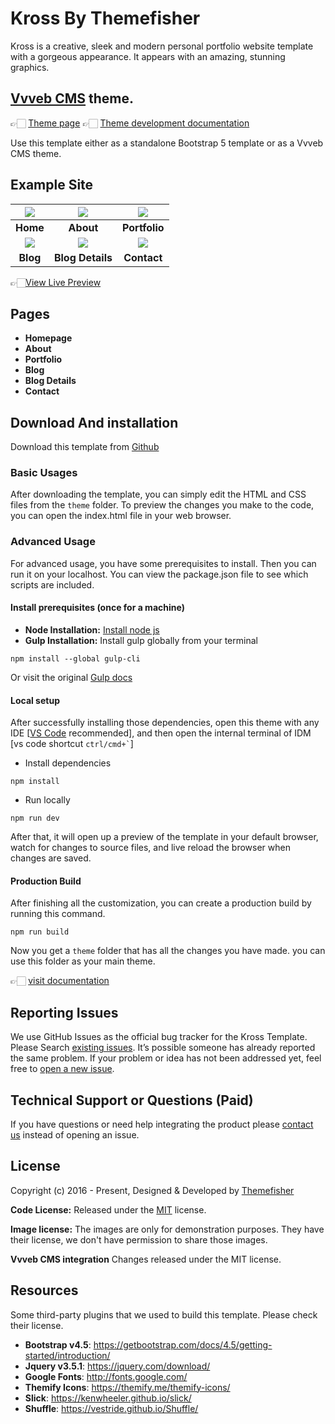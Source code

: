 # Kross By Themefisher

Kross is a creative, sleek and modern personal portfolio website template with a gorgeous appearance. It appears with an amazing, stunning graphics.

## [Vvveb CMS](https://www.vvveb.com) theme.

👉🏻 [Theme page](https://themes.vvveb.com/product/kross) 
👉🏻 [Theme development documentation](http://dev.vvveb.com/theme-introduction)

Use this template either as a standalone Bootstrap 5 template or as a Vvveb CMS theme.

<!-- demo -->
## Example Site

| [![](https://github.com/themefisher/kross-bootstrap/blob/main/screenshots/homepage.png)](https://demo.themefisher.com/kross/) | [![](https://github.com/themefisher/kross-bootstrap/blob/main/screenshots/about.png)](https://demo.themefisher.com/kross/about.html) | [![](https://github.com/themefisher/kross-bootstrap/blob/main/screenshots/portfolio.png)](https://demo.themefisher.com/kross/portfolio.html) |
|:---:|:---:|:---:|
| **Home**  | **About**  | **Portfolio** |
| [![](https://github.com/themefisher/kross-bootstrap/blob/main/screenshots/blog.png)](https://demo.themefisher.com/kross/blog.html) | [![](https://github.com/themefisher/kross-bootstrap/blob/main/screenshots/blog-details.png)](https://demo.themefisher.com/kross/blog-single.html) | [![](https://github.com/themefisher/kross-bootstrap/blob/main/screenshots/contact.png)](https://demo.themefisher.com/kross/contact.html) |
| **Blog** | **Blog Details** | **Contact** |

👉🏻[View Live Preview](https://demo.themefisher.com/kross/)

<!-- pages -->
## Pages

* **Homepage**
* **About**
* **Portfolio**
* **Blog**
* **Blog Details**
* **Contact**

<!-- download -->
## Download And installation

Download this template from [Github](https://github.com/Vvveb/kross/archive/main.zip)

<!-- installation -->
### Basic Usages

After downloading the template, you can simply edit the HTML and CSS files from the `theme` folder. To preview the changes you make to the code, you can open the index.html file in your web browser.

### Advanced Usage

For advanced usage, you have some prerequisites to install. Then you can run it on your localhost. You can view the package.json file to see which scripts are included.

#### Install prerequisites (once for a machine)

* **Node Installation:** [Install node js](https://nodejs.org/en/download/)
* **Gulp Installation:** Install gulp globally from your terminal

```
npm install --global gulp-cli
```

Or visit the original [Gulp docs](https://gulpjs.com/docs/en/getting-started/quick-start)

#### Local setup

After successfully installing those dependencies, open this theme with any IDE [[VS Code](https://code.visualstudio.com/) recommended], and then open the internal terminal of IDM [vs code shortcut <code>ctrl/cmd+\`</code>]

* Install dependencies

```
npm install
```

* Run locally

```
npm run dev
```

After that, it will open up a preview of the template in your default browser, watch for changes to source files, and live reload the browser when changes are saved.

#### Production Build

After finishing all the customization, you can create a production build by running this command.

```
npm run build
```

Now you get a `theme` folder that has all the changes you have made. you can use this folder as your main theme.

👉🏻 [visit documentation](https://docs.themefisher.com/kross/)

<!-- reporting issue -->
## Reporting Issues

We use GitHub Issues as the official bug tracker for the Kross Template. Please Search [existing issues](https://github.com/Vvveb/kross/issues). It’s possible someone has already reported the same problem.
If your problem or idea has not been addressed yet, feel free to [open a new issue](https://github.com/Vvveb/kross/issues).

<!-- support -->
## Technical Support or Questions (Paid)

If you have questions or need help integrating the product please [contact us](mailto:mehedi@themefisher.com) instead of opening an issue.

<!-- licence -->
## License

Copyright (c) 2016 - Present, Designed & Developed by [Themefisher](https://themefisher.com)

**Code License:** Released under the [MIT](https://github.com/Vvveb/kross/blob/main/LICENSE) license.

**Image license:** The images are only for demonstration purposes. They have their license, we don't have permission to share those images.

**Vvveb CMS integration** Changes released under the MIT license.

<!-- resources -->
## Resources

Some third-party plugins that we used to build this template. Please check their license.

* **Bootstrap v4.5**: <https://getbootstrap.com/docs/4.5/getting-started/introduction/>
* **Jquery v3.5.1**: <https://jquery.com/download/>
* **Google Fonts**: <http://fonts.google.com/>
* **Themify Icons**: <https://themify.me/themify-icons/>
* **Slick**: <https://kenwheeler.github.io/slick/>
* **Shuffle**: <https://vestride.github.io/Shuffle/>
